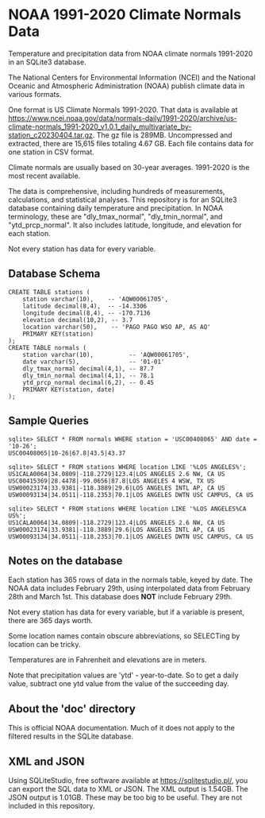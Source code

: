# NOAA 1991-2020 Climate Normals Data
Temperature and precipitation data from NOAA climate normals 1991-2020 in an SQLite3 database.

The National Centers for Environmental Information (NCEI) and the National Oceanic and Atmospheric Administration (NOAA) publish climate data in various formats. 

One format is US Climate Normals 1991-2020. That data is available at https://www.ncei.noaa.gov/data/normals-daily/1991-2020/archive/us-climate-normals_1991-2020_v1.0.1_daily_multivariate_by-station_c20230404.tar.gz. The gz file is 289MB. Uncompressed and extracted, there are 15,615 files totaling 4.67 GB. Each file contains data for one station in CSV format.

Climate normals are usually based on 30-year averages. 1991-2020 is the most recent available. 

The data is comprehensive, including hundreds of measurements, calculations, and statistical analyses. This repository is for an SQLite3 database containing daily temperature and precipitation. In NOAA terminology, these are "dly_tmax_normal", "dly_tmin_normal", and "ytd_prcp_normal". It also includes latitude, longitude, and elevation for each station. 

Not every station has data for every variable. 

## Database Schema
```
CREATE TABLE stations (
    station varchar(10),    -- 'AQW00061705',
    latitude decimal(8,4),  -- -14.3306
    longitude decimal(8,4), -- -170.7136
    elevation decimal(10,2), -- 3.7
    location varchar(50),    -- 'PAGO PAGO WSO AP, AS AQ'
    PRIMARY KEY(station)
);
CREATE TABLE normals (
    station varchar(10),          -- 'AQW00061705',
    date varchar(5),              -- '01-01'
    dly_tmax_normal decimal(4,1), -- 87.7
    dly_tmin_normal decimal(4,1), -- 78.1
    ytd_prcp_normal decimal(6,2), -- 0.45
    PRIMARY KEY(station, date)
);
```
## Sample Queries
```
sqlite> SELECT * FROM normals WHERE station = 'USC00408065' AND date = '10-26';
USC00408065|10-26|67.8|43.5|43.37

sqlite> SELECT * FROM stations WHERE location LIKE '%LOS ANGELES%';
US1CALA0064|34.0809|-118.2729|123.4|LOS ANGELES 2.6 NW, CA US
USC00415369|28.4478|-99.0656|87.8|LOS ANGELES 4 WSW, TX US
USW00023174|33.9381|-118.3889|29.6|LOS ANGELES INTL AP, CA US
USW00093134|34.0511|-118.2353|70.1|LOS ANGELES DWTN USC CAMPUS, CA US

sqlite> SELECT * FROM stations WHERE location LIKE '%LOS ANGELES%CA US%';
US1CALA0064|34.0809|-118.2729|123.4|LOS ANGELES 2.6 NW, CA US
USW00023174|33.9381|-118.3889|29.6|LOS ANGELES INTL AP, CA US
USW00093134|34.0511|-118.2353|70.1|LOS ANGELES DWTN USC CAMPUS, CA US
```

## Notes on the database
Each station has 365 rows of data in the normals table, keyed by date. The NOAA data includes February 29th, using interpolated data from February 28th and March 1st. This database does **NOT** include February 29th.

Not every station has data for every variable, but if a variable is present, there are 365 days worth.

Some location names contain obscure abbreviations, so SELECTing by location can be tricky.

Temperatures are in Fahrenheit and elevations are in meters. 

Note that precipitation values are 'ytd' - year-to-date. So to get a daily value, subtract one ytd value from the value of the succeeding day.

## About the 'doc' directory
This is official NOAA documentation. Much of it does not apply to the filtered results in the SQLite database.

## XML and JSON
Using SQLiteStudio, free software available at https://sqlitestudio.pl/, you can export the SQL data to XML or JSON. The XML output is 1.54GB. The JSON output is 1.01GB. These may be too big to be useful. They are not included in this repository.
